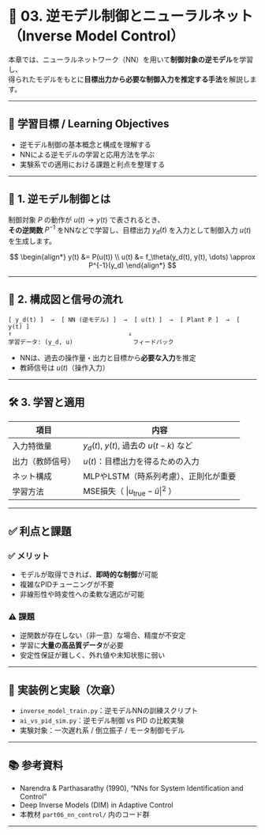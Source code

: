# 🔁 03. 逆モデル制御とニューラルネット（Inverse Model Control）

本章では、ニューラルネットワーク（NN）を用いて**制御対象の逆モデル**を学習し、  
得られたモデルをもとに**目標出力から必要な制御入力を推定する手法**を解説します。

---

## 🎯 学習目標 / Learning Objectives

- 逆モデル制御の基本概念と構成を理解する  
- NNによる逆モデルの学習と応用方法を学ぶ  
- 実験系での適用における課題と利点を整理する

---

## 🔄 1. 逆モデル制御とは

制御対象 $P$ の動作が $u(t) \rightarrow y(t)$ で表されるとき、  
**その逆関数** $P^{-1}$ をNNなどで学習し、目標出力 $y_d(t)$ を入力として制御入力 $u(t)$ を生成します。

$$
\begin{align*}
y(t) &= P(u(t)) \\
u(t) &= f_\theta(y_d(t), y(t), \dots) \approx P^{-1}(y_d)
\end{align*}
$$

---

## 🧠 2. 構成図と信号の流れ
```
[ y_d(t) ]  →  [ NN (逆モデル) ]  →  [ u(t) ]  →  [ Plant P ]  →  [ y(t) ]
↑                                 ↓
学習データ: (y_d, u)                 フィードバック
```
- NNは、過去の操作量・出力と目標から**必要な入力**を推定
- 教師信号は $u(t)$（操作入力）

---

## 🛠️ 3. 学習と適用

| 項目             | 内容                                           |
|------------------|------------------------------------------------|
| 入力特徴量       | $y_d(t)$, $y(t)$, 過去の $u(t-k)$ など          |
| 出力（教師信号） | $u(t)$：目標出力を得るための入力               |
| ネット構成       | MLPやLSTM（時系列考慮）、正則化が重要           |
| 学習方法         | MSE損失（ $\|u_{\text{true}} - \hat{u}\|^2$ ）    |

---

## ✅ 利点と課題

### ✅ メリット

- モデルが取得できれば、**即時的な制御**が可能  
- 複雑なPIDチューニングが不要  
- 非線形性や時変性への柔軟な適応が可能

### ⚠️ 課題

- 逆関数が存在しない（非一意）な場合、精度が不安定  
- 学習に**大量の高品質データ**が必要  
- 安定性保証が難しく、外れ値や未知状態に弱い

---

## 🧪 実装例と実験（次章）

- `inverse_model_train.py`：逆モデルNNの訓練スクリプト  
- `ai_vs_pid_sim.py`：逆モデル制御 vs PID の比較実験  
- 実験対象：一次遅れ系 / 倒立振子 / モータ制御モデル

---

## 📚 参考資料

- Narendra & Parthasarathy (1990), “NNs for System Identification and Control”  
- Deep Inverse Models (DIM) in Adaptive Control  
- 本教材 `part06_nn_control/` 内のコード群

---

